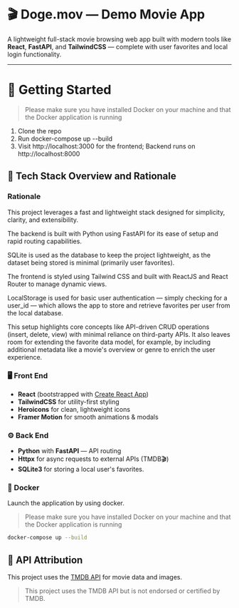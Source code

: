 # 🎬 Doge.mov — Demo Movie App

A lightweight full-stack movie browsing web app built with modern tools like **React**, **FastAPI**, and **TailwindCSS** — complete with user favorites and local login functionality.

---

# 🚀 Getting Started

> Please make sure you have installed Docker on your machine and that the Docker application is running

1. Clone the repo
2. Run docker-compose up --build
3. Visit http://localhost:3000 for the frontend; Backend runs on http://localhost:8000

## 🧠 Tech Stack Overview and Rationale

### Rationale 

This project leverages a fast and lightweight stack designed for simplicity, clarity, and extensibility. 

The backend is built with Python using FastAPI for its ease of setup and rapid routing capabilities.

SQLite is used as the database to keep the project lightweight, as the dataset being stored is minimal (primarily user favorites).
 
The frontend is styled using Tailwind CSS and built with ReactJS and React Router to manage dynamic views. 

LocalStorage is used for basic user authentication — simply checking for a user_id — which allows the app to store and retrieve favorites per user from the local database. 

This setup highlights core concepts like API-driven CRUD operations (insert, delete, view) with minimal reliance on third-party APIs. It also leaves room for extending the favorite data model, for example, by including additional metadata like a movie's overview or genre to enrich the user experience.

### 🖥️ Front End

- **React** (bootstrapped with [Create React App](https://create-react-app.dev/))
- **TailwindCSS** for utility-first styling
- **Heroicons** for clean, lightweight icons
- **Framer Motion** for smooth animations & modals

### ⚙️ Back End

- **Python** with **FastAPI** — API routing
- **Httpx** for async requests to external APIs (TMDB🎬)
- **SQLite3** for storing a local user's favorites. 

### 🐳 Docker

Launch the application by using docker. 

> Please make sure you have installed Docker on your machine and that the Docker application is running

```bash
docker-compose up --build
```

## 📡 API Attribution

This project uses the [TMDB API](https://www.themoviedb.org/) for movie data and images.

> This project uses the TMDB API but is not endorsed or certified by TMDB.
